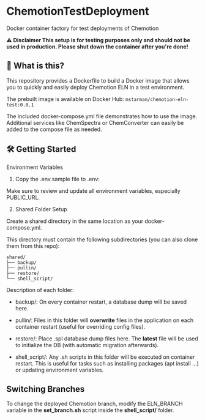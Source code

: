 # ChemotionTestDeployment

Docker container factory for test deployments of Chemotion

**⚠️ Disclaimer
This setup is for testing purposes only and should not be used in production.
Please shut down the container after you're done!**

## 🚀 What is this?

This repository provides a Dockerfile to build a Docker image that allows you to quickly and easily deploy Chemotion ELN in a test environment.

The prebuilt image is available on Docker Hub:
```mstarman/chemotion-eln-test:0.0.1```

The included docker-compose.yml file demonstrates how to use the image. Additional services like ChemSpectra or ChemConverter can easily be added to the compose file as needed.

## 🛠️ Getting Started

Environment Variables

1. Copy the .env.sample file to .env: 

Make sure to review and update all environment variables, especially PUBLIC_URL.

2. Shared Folder Setup

Create a shared directory in the same location as your docker-compose.yml.

This directory must contain the following subdirectories (you can also clone them from this repo):

```
shared/
├── backup/
├── pullin/
├── restore/
└── shell_script/
```
Description of each folder:

* backup/: On every container restart, a database dump will be saved here.

* pullin/: Files in this folder will **overwrite** files in the application on each container restart (useful for overriding config files).

* restore/: Place .spl database dump files here. The **latest** file will be used to initialize the DB (with automatic migration afterwards).

* shell_script/: Any .sh scripts in this folder will be executed on container restart. This is useful for tasks such as installing packages (apt install ...) or updating environment variables.

## Switching Branches

To change the deployed Chemotion branch, modify the ELN_BRANCH variable in the **set_branch.sh** script inside the **shell_script/** folder.